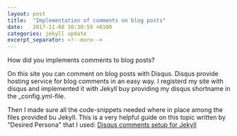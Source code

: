```yaml
---
layout: post
title:  "Implementation of comments on blog posts"
date:   2017-11-08 10:30:59 +0100
categories: jekyll update
excerpt_separator: <!--more-->
---
```

How did you implements comments to blog posts?

On this site you can comment on blog posts with Disqus. Disqus provide hosting service for blog comments in an easy way. I registerd my site with disqus and implemented it with Jekyll buy providing my disqus shortname in the _config.yml-file.

<!--more-->  

Then I made sure all the code-snippets needed where in place among the files provided bu Jekyll. 
This is a very helpful guide on this topic written by "Desired Persona" that I used:
[Disqus comments setup for Jekyll](https://desiredpersona.com/disqus-comments-jekyll/)

